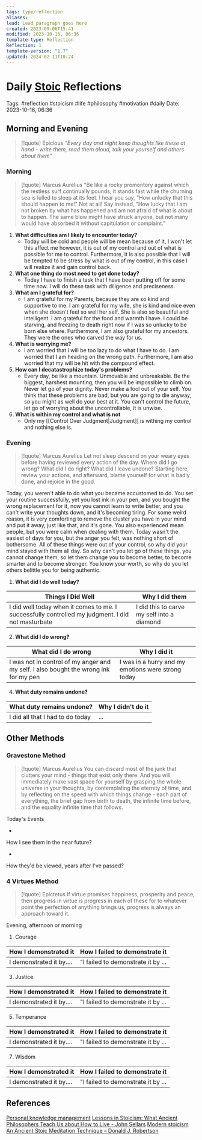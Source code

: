 ```yaml
---
tags: type/reflection
aliases: 
lead: Lead paragraph goes here
created: 2023-09-06T15:41
modified: 2023-10-16, 06:36
template-type: Reflection
Reflection: 1
template-version: "1.7"
updated: 2024-02-11T10:24
---
```

# Daily [Stoic](../SLIP-BOX/Stoicism.md) Reflections

Tags:  #reflection #stoicism #life #philosophy #motivation #daily 
Date: 2023-10-16, 06:36

## Morning and Evening

> [!quote] Epicious 
> _"Every day and night keep thoughts like these at hand - write them, read them aloud, talk your yourself and others about them"_

### Morning

> [!quote] Marcus Aurelius
> "Be like a rocky promontory against which the restless surf continually pounds; it stands fast while the churning sea is lulled to sleep at its feet. I hear you say, "How unlucky that this should happen to me!" Not at all! Say instead, "How lucky that I am not broken by what has happened and am not afraid of what is about to happen. The same blow might have struck anyone, but not many would have absorbed it without capitulation or complaint."

1. **What difficulties am I likely to encounter today?**
	- Today will be cold and people will be mean because of it, I won't let this affect me however, it is out of my control and out of what is possible for me to control. Furthermore, it is also possible that I will be tempted to be stress by what is out of my control, in this case I will realize it and gain control back. 
2. **What one thing do most need to get done today?**
	- Today I have to finish a task that I have been putting off for some time now. I will do these task with diligence and preciseness. 
1. **What am I grateful for?**
	- I am grateful for my Parents, because they are so kind and supportive to me. I am grateful for my wife, she is kind and nice even when she doesn't feel so well her self. She is also so beautiful and intelligent. I am grateful for the food and warmth I have. I could be starving, and freezing to death right now if I was so unlucky to be born else where. Furthermore, I am also grateful for my ancestors. They were the ones who carved the way for us.
2. **What is worrying me?**
	- I am worried that I will be too lazy to do what I have to do. I am worried that I am heading on the wrong path. Furthermore, I am also worried that my will be hit with the compound effect. 
3. **How can I decatastrophize today's problems?**
	- Every day, be like a mountain. Unmovable and unbreakable. Be the biggest, harshest mounting, then you will be impossible to climb on. Never let go of your dignity. Never make a fool out of your self. You think that these problems are bad, but you are going to die anyway, so you might as well do your best at it. You can't control the future, let go of worrying about the uncontrollable, it is unwise.  
4. **What is within my control and what is not**
	- Only my [[Control Over Judgment|Judgment]] is withing my control and nothing else is.

### Evening

> [!quote] Marcus Aurelius
> Let not sleep descend on your weary eyes before having reviewed every action of the day. Where did I go wrong? What did I do right? What did I leave undone? Starting here, review your actions, and afterward, blame yourself for what is badly done, and rejoice in the good.

Today, you weren't able to do what you became accustomed to do. You set your routine successfully, yet you lost ink in your pen, and you bought the wrong replacement for it, now you cannot learn to write better, and you can't write your thoughts down, and it's becoming tiring. For some weird reason, it is very comforting to remove the cluster you have in your mind and put it away, just like that, and it's gone. You also experienced mean people, but you were calm when dealing with them. Today wasn't the easiest of days for you, but the anger you felt, was nothing short of bothersome. All of these things were out of your control, so why did your mind stayed with them all day. So why can't you let go of these things, you cannot change them, so let them change you to become better, to become smarter and to become stronger. You know your worth, so why do you let others belittle you for being authentic. 

1. **What did I do well today?**

| Things I Did Well | Why I did them |
| ------------------- | ---------------- |
|  I did well today when it comes to me. I successfully controlled my judgment. I did not masturbate  | I did this to carve my self into a diamond |

2. **What did I do wrong?**

| What did I do wrong | Why I did it |
| ------------------- | ---------------- |
| I was not in control of my anger and my self. I also bought the wrong ink for my pen | I was in a hurry and my emotions were strong today |

4. **What duty remains undone?**

| What duty remains undone? | Why I didn't do it |
| ------------------- | ---------------- |
| I did all that I had to do today | ... |

## Other Methods

### Gravestone Method

> [!quote] Marcus Aurelius
> You can discard most of the junk that clutters your mind - things that exist only there. And you will immediately make vast space for yourself by grasping the whole universe in your thoughts, by contemplating the eternity of time, and by reflecting on the speed with which things change - each part of everything, the brief gap from birth to death, the infinite time before, and the equality infinite time that follows. 

Today's Events 

-

How I see them in the near future? 

-

How they'd be viewed, years after I've passed?

### 4 Virtues Method

> [!quote] Epictetus 
> If virtue promises happiness, prosperity and peace, then progress in virtue is progress in each of these for to whatever point the perfection of anything brings us, progress is always an approach toward it.

Evening, afternoon or morning

1. Courage 

| How I demonstrated it  | How I failed to demonstrate it |
| ------------------- | ---------------- |
| I demonstrated it by....                 | "I failed to demonstrate it by ...              |

3. Justice

| How I demonstrated it  | How I failed to demonstrate it |
| ------------------- | ---------------- |
| I demonstrated it by....                 | "I failed to demonstrate it by ...             

5. Temperance

| How I demonstrated it  | How I failed to demonstrate it |
| ------------------- | ---------------- |
| I demonstrated it by....                 | "I failed to demonstrate it by ...             

7. Wisdom

| How I demonstrated it  | How I failed to demonstrate it |
| ------------------- | ---------------- |
| I demonstrated it by....                 | "I failed to demonstrate it by ...             

## References

[Personal knowledge management](Personal%20knowledge%20management.md)
[Lessons in Stoicism: What Ancient Philosophers Teach Us about How to Live - John Sellars](https://books.google.cz/books/about/Lessons_in_Stoicism.html?id=ky84zQEACAAJ&redir_esc=y)
[Modern stoicism](https://modernstoicism.com/)
[An Ancient Stoic Meditation Technique – Donald J. Robertson](https://donaldrobertson.name/2017/03/22/an-ancient-stoic-meditation-technique/)


